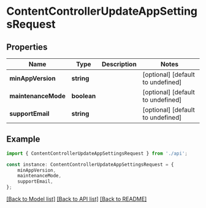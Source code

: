 # ContentControllerUpdateAppSettingsRequest


## Properties

Name | Type | Description | Notes
------------ | ------------- | ------------- | -------------
**minAppVersion** | **string** |  | [optional] [default to undefined]
**maintenanceMode** | **boolean** |  | [optional] [default to undefined]
**supportEmail** | **string** |  | [optional] [default to undefined]

## Example

```typescript
import { ContentControllerUpdateAppSettingsRequest } from './api';

const instance: ContentControllerUpdateAppSettingsRequest = {
    minAppVersion,
    maintenanceMode,
    supportEmail,
};
```

[[Back to Model list]](../README.md#documentation-for-models) [[Back to API list]](../README.md#documentation-for-api-endpoints) [[Back to README]](../README.md)
